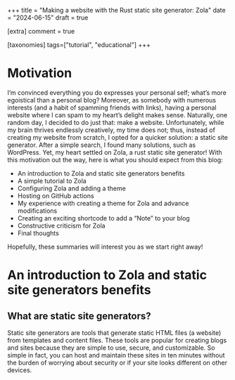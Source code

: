+++
title = "Making a website with the Rust static site generator: Zola"
date = "2024-06-15"
draft = true

[extra]
comment = true

[taxonomies]
tags=["tutorial", "educational"]
+++

# Motivation

I’m convinced everything you do expresses your personal self; what’s more egoistical than a personal blog? Moreover, as somebody with numerous interests (and a habit of spamming friends with links), having a personal website where I can spam to my heart’s delight makes sense. Naturally, one random day, I decided to do just that: make a website. Unfortunately, while my brain thrives endlessly creatively, my time does not; thus, instead of creating my website from scratch, I opted for a quicker solution: a static site generator. After a simple search, I found many solutions, such as WordPress. Yet, my heart settled on Zola, a rust static site generator! With this motivation out the way, here is what you should expect from this blog:

- An introduction to Zola and static site generators benefits
- A simple tutorial to Zola
- Configuring Zola and adding a theme
- Hosting on GitHub actions
- My experience with creating a theme for Zola and advance modifications
- Creating an exciting shortcode to add a “Note” to your blog
- Constructive criticism for Zola
- Final thoughts

Hopefully, these summaries will interest you as we start right away!

# An introduction to Zola and static site generators benefits

## What are static site generators?

Static site generators are tools that generate static HTML files (a website) from templates and content files. These tools are popular for creating blogs and sites because they are simple to use, secure, and customizable. So simple in fact, you can host and maintain these sites in ten minutes without the burden of worrying about security or if your site looks different on other devices.
